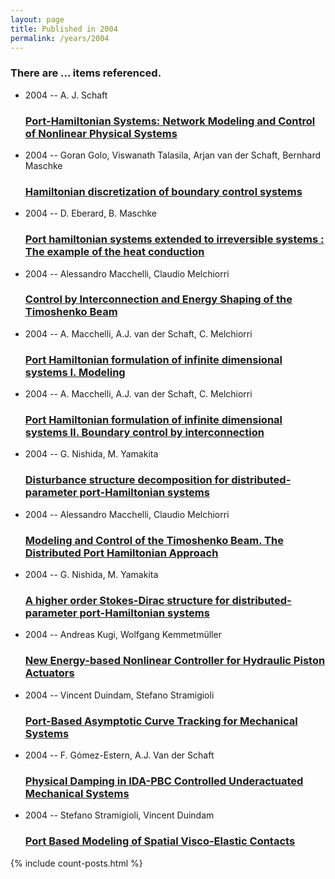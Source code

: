 ```yaml
---
layout: page
title: Published in 2004
permalink: /years/2004
---
```


<h3 id="number-posts">There are ... items referenced.</h3>
<ul class="post-list">

  <li>
    <span class="post-meta">2004 -- A. J. Schaft</span>
    <h3><a class="post-link" href="{{ site.baseurl }}/port-hamiltonian-systems-network-modeling-and-control-of-nonlinear-physical-systems">Port-Hamiltonian Systems: Network Modeling and Control of Nonlinear Physical Systems</a></h3>
  </li>
  <li>
    <span class="post-meta">2004 -- Goran Golo, Viswanath Talasila, Arjan van der Schaft, Bernhard Maschke</span>
    <h3><a class="post-link" href="{{ site.baseurl }}/hamiltonian-discretization-of-boundary-control-systems">Hamiltonian discretization of boundary control systems</a></h3>
  </li>
  <li>
    <span class="post-meta">2004 -- D. Eberard, B. Maschke</span>
    <h3><a class="post-link" href="{{ site.baseurl }}/port-hamiltonian-systems-extended-to-irreversible-systems-the-example-of-the-heat-conduction">Port hamiltonian systems extended to irreversible systems : The example of the heat conduction</a></h3>
  </li>
  <li>
    <span class="post-meta">2004 -- Alessandro Macchelli, Claudio Melchiorri</span>
    <h3><a class="post-link" href="{{ site.baseurl }}/control-by-interconnection-and-energy-shaping-of-the-timoshenko-beam">Control by Interconnection and Energy Shaping of the Timoshenko Beam</a></h3>
  </li>
  <li>
    <span class="post-meta">2004 -- A. Macchelli, A.J. van der Schaft, C. Melchiorri</span>
    <h3><a class="post-link" href="{{ site.baseurl }}/port-hamiltonian-formulation-of-infinite-dimensional-systems-i-modeling">Port Hamiltonian formulation of infinite dimensional systems I. Modeling</a></h3>
  </li>
  <li>
    <span class="post-meta">2004 -- A. Macchelli, A.J. van der Schaft, C. Melchiorri</span>
    <h3><a class="post-link" href="{{ site.baseurl }}/port-hamiltonian-formulation-of-infinite-dimensional-systems-ii-boundary-control-by-interconnection">Port Hamiltonian formulation of infinite dimensional systems II. Boundary control by interconnection</a></h3>
  </li>
  <li>
    <span class="post-meta">2004 -- G. Nishida, M. Yamakita</span>
    <h3><a class="post-link" href="{{ site.baseurl }}/disturbance-structure-decomposition-for-distributed-parameter-port-hamiltonian-systems">Disturbance structure decomposition for distributed-parameter port-Hamiltonian systems</a></h3>
  </li>
  <li>
    <span class="post-meta">2004 -- Alessandro Macchelli, Claudio Melchiorri</span>
    <h3><a class="post-link" href="{{ site.baseurl }}/modeling-and-control-of-the-timoshenko-beam-the-distributed-port-hamiltonian-approach">Modeling and Control of the Timoshenko Beam. The Distributed Port Hamiltonian Approach</a></h3>
  </li>
  <li>
    <span class="post-meta">2004 -- G. Nishida, M. Yamakita</span>
    <h3><a class="post-link" href="{{ site.baseurl }}/a-higher-order-stokes-dirac-structure-for-distributed-parameter-port-hamiltonian-systems">A higher order Stokes-Dirac structure for distributed-parameter port-Hamiltonian systems</a></h3>
  </li>
  <li>
    <span class="post-meta">2004 -- Andreas Kugi, Wolfgang Kemmetmüller</span>
    <h3><a class="post-link" href="{{ site.baseurl }}/new-energy-based-nonlinear-controller-for-hydraulic-piston-actuators">New Energy-based Nonlinear Controller for Hydraulic Piston Actuators</a></h3>
  </li>
  <li>
    <span class="post-meta">2004 -- Vincent Duindam, Stefano Stramigioli</span>
    <h3><a class="post-link" href="{{ site.baseurl }}/port-based-asymptotic-curve-tracking-for-mechanical-systems">Port-Based Asymptotic Curve Tracking for Mechanical Systems</a></h3>
  </li>
  <li>
    <span class="post-meta">2004 -- F. Gómez-Estern, A.J. Van der Schaft</span>
    <h3><a class="post-link" href="{{ site.baseurl }}/physical-damping-in-ida-pbc-controlled-underactuated-mechanical-systems">Physical Damping in IDA-PBC Controlled Underactuated Mechanical Systems</a></h3>
  </li>
  <li>
    <span class="post-meta">2004 -- Stefano Stramigioli, Vincent Duindam</span>
    <h3><a class="post-link" href="{{ site.baseurl }}/port-based-modeling-of-spatial-visco-elastic-contacts">Port Based Modeling of Spatial Visco-Elastic Contacts</a></h3>
  </li>
</ul>
{% include count-posts.html %}
